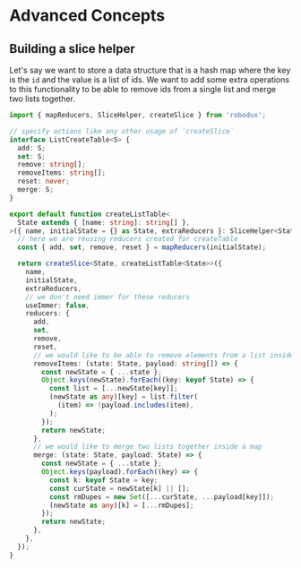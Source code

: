 # Advanced Concepts

## Building a slice helper

Let's say we want to store a data structure that is a hash map where the key is
the `id` and the value is a list of ids. We want to add some extra operations to
this functionality to be able to remove ids from a single list and merge two
lists together.

```ts
import { mapReducers, SliceHelper, createSlice } from 'robodux';

// specify actions like any other usage of `createSlice`
interface ListCreateTable<S> {
  add: S;
  set: S;
  remove: string[];
  removeItems: string[];
  reset: never;
  merge: S;
}

export default function createListTable<
  State extends { [name: string]: string[] },
>({ name, initialState = {} as State, extraReducers }: SliceHelper<State>) {
  // here we are reusing reducers created for createTable
  const { add, set, remove, reset } = mapReducers(initialState);

  return createSlice<State, createListTable<State>>({
    name,
    initialState,
    extraReducers,
    // we don't need immer for these reducers
    useImmer: false,
    reducers: {
      add,
      set,
      remove,
      reset,
      // we would like to be able to remove elements from a list inside a map
      removeItems: (state: State, payload: string[]) => {
        const newState = { ...state };
        Object.keys(newState).forEach((key: keyof State) => {
          const list = [...newState[key]];
          (newState as any)[key] = list.filter(
            (item) => !payload.includes(item),
          );
        });
        return newState;
      },
      // we would like to merge two lists together inside a map
      merge: (state: State, payload: State) => {
        const newState = { ...state };
        Object.keys(payload).forEach((key) => {
          const k: keyof State = key;
          const curState = newState[k] || [];
          const rmDupes = new Set([...curState, ...payload[key]]);
          (newState as any)[k] = [...rmDupes];
        });
        return newState;
      },
    },
  });
}
```
